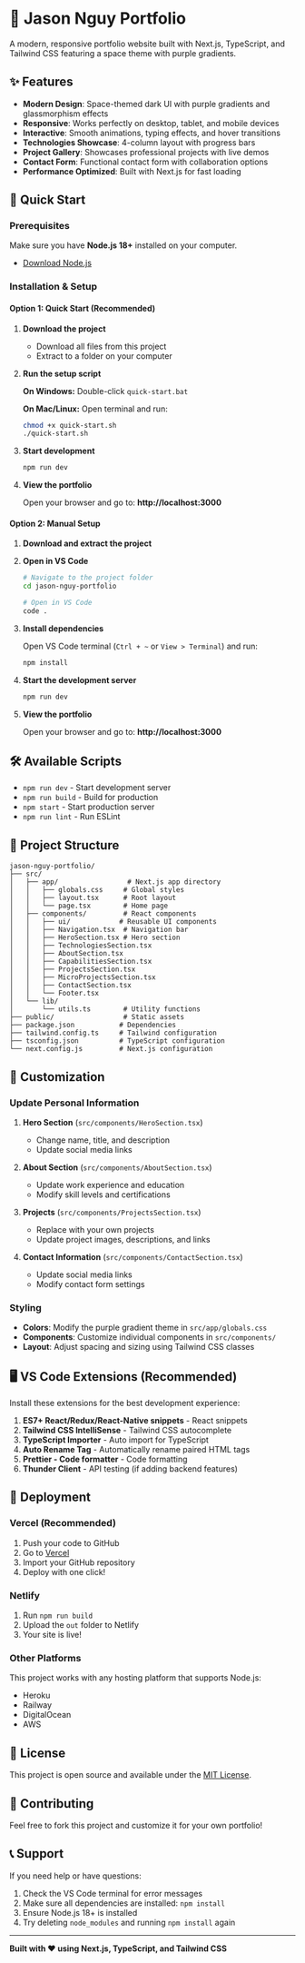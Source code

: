 # 🚀 Jason Nguy Portfolio

A modern, responsive portfolio website built with Next.js, TypeScript, and Tailwind CSS featuring a space theme with purple gradients.

## ✨ Features

- **Modern Design**: Space-themed dark UI with purple gradients and glassmorphism effects
- **Responsive**: Works perfectly on desktop, tablet, and mobile devices
- **Interactive**: Smooth animations, typing effects, and hover transitions
- **Technologies Showcase**: 4-column layout with progress bars
- **Project Gallery**: Showcases professional projects with live demos
- **Contact Form**: Functional contact form with collaboration options
- **Performance Optimized**: Built with Next.js for fast loading

## 🚀 Quick Start

### Prerequisites

Make sure you have **Node.js 18+** installed on your computer.
- [Download Node.js](https://nodejs.org/)

### Installation & Setup

#### Option 1: Quick Start (Recommended)

1. **Download the project**
   - Download all files from this project
   - Extract to a folder on your computer

2. **Run the setup script**

   **On Windows:** Double-click `quick-start.bat`

   **On Mac/Linux:** Open terminal and run:
   ```bash
   chmod +x quick-start.sh
   ./quick-start.sh
   ```

3. **Start development**
   ```bash
   npm run dev
   ```

4. **View the portfolio**

   Open your browser and go to: **http://localhost:3000**

#### Option 2: Manual Setup

1. **Download and extract the project**

2. **Open in VS Code**
   ```bash
   # Navigate to the project folder
   cd jason-nguy-portfolio

   # Open in VS Code
   code .
   ```

3. **Install dependencies**

   Open VS Code terminal (`Ctrl + ~` or `View > Terminal`) and run:
   ```bash
   npm install
   ```

4. **Start the development server**
   ```bash
   npm run dev
   ```

5. **View the portfolio**

   Open your browser and go to: **http://localhost:3000**

## 🛠️ Available Scripts

- `npm run dev` - Start development server
- `npm run build` - Build for production
- `npm start` - Start production server
- `npm run lint` - Run ESLint

## 📁 Project Structure

```
jason-nguy-portfolio/
├── src/
│   ├── app/                 # Next.js app directory
│   │   ├── globals.css     # Global styles
│   │   ├── layout.tsx      # Root layout
│   │   └── page.tsx        # Home page
│   ├── components/         # React components
│   │   ├── ui/            # Reusable UI components
│   │   ├── Navigation.tsx  # Navigation bar
│   │   ├── HeroSection.tsx # Hero section
│   │   ├── TechnologiesSection.tsx
│   │   ├── AboutSection.tsx
│   │   ├── CapabilitiesSection.tsx
│   │   ├── ProjectsSection.tsx
│   │   ├── MicroProjectsSection.tsx
│   │   ├── ContactSection.tsx
│   │   └── Footer.tsx
│   └── lib/
│       └── utils.ts        # Utility functions
├── public/                 # Static assets
├── package.json           # Dependencies
├── tailwind.config.ts     # Tailwind configuration
├── tsconfig.json          # TypeScript configuration
└── next.config.js         # Next.js configuration
```

## 🎨 Customization

### Update Personal Information

1. **Hero Section** (`src/components/HeroSection.tsx`)
   - Change name, title, and description
   - Update social media links

2. **About Section** (`src/components/AboutSection.tsx`)
   - Update work experience and education
   - Modify skill levels and certifications

3. **Projects** (`src/components/ProjectsSection.tsx`)
   - Replace with your own projects
   - Update project images, descriptions, and links

4. **Contact Information** (`src/components/ContactSection.tsx`)
   - Update social media links
   - Modify contact form settings

### Styling

- **Colors**: Modify the purple gradient theme in `src/app/globals.css`
- **Components**: Customize individual components in `src/components/`
- **Layout**: Adjust spacing and sizing using Tailwind CSS classes

## 🖥️ VS Code Extensions (Recommended)

Install these extensions for the best development experience:

1. **ES7+ React/Redux/React-Native snippets** - React snippets
2. **Tailwind CSS IntelliSense** - Tailwind CSS autocomplete
3. **TypeScript Importer** - Auto import for TypeScript
4. **Auto Rename Tag** - Automatically rename paired HTML tags
5. **Prettier - Code formatter** - Code formatting
6. **Thunder Client** - API testing (if adding backend features)

## 🚀 Deployment

### Vercel (Recommended)

1. Push your code to GitHub
2. Go to [Vercel](https://vercel.com)
3. Import your GitHub repository
4. Deploy with one click!

### Netlify

1. Run `npm run build`
2. Upload the `out` folder to Netlify
3. Your site is live!

### Other Platforms

This project works with any hosting platform that supports Node.js:
- Heroku
- Railway
- DigitalOcean
- AWS

## 📝 License

This project is open source and available under the [MIT License](LICENSE).

## 🤝 Contributing

Feel free to fork this project and customize it for your own portfolio!

## 📞 Support

If you need help or have questions:
1. Check the VS Code terminal for error messages
2. Make sure all dependencies are installed: `npm install`
3. Ensure Node.js 18+ is installed
4. Try deleting `node_modules` and running `npm install` again

---

**Built with ❤️ using Next.js, TypeScript, and Tailwind CSS**
